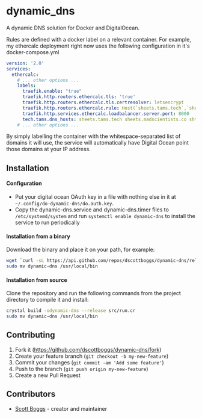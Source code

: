 # dynamic_dns
A dynamic DNS solution for Docker and DigitalOcean.

Rules are defined with a docker label on a relevant container. For example, my ethercalc deployment right now uses the following configuration in it's docker-compose.yml

```yaml
version: '2.0'
services:
  ethercalc:
    # ... other options ...
    labels:
      traefik.enable: "true"
      traefik.http.routers.ethercalc.tls: 'true'
      traefik.http.routers.ethercalc.tls.certresolver: letsencrypt
      traefik.http.routers.ethercalc.rule: Host(`sheets.tams.tech`,`sheets.madscientists.co`,`sht.tams.tech`)
      traefik.http.services.ethercalc.loadbalancer.server.port: 8000
      tech.tams.dns_hosts: sheets.tams.tech sheets.madscientists.co sht.tams.tech
    # ... other options ...
```

By simply labelling the container with the whitespace-separated list of domains it will use,
the service will automatically have Digital Ocean point those domains at your IP address.

## Installation
#### Configuration
 - Put your digital ocean OAuth key in a file with nothing else in it at `~/.config/do-dynamic-dns/do.auth.key`.
 - Copy the dynamic-dns.service and dynamic-dns.timer files to `/etc/systemd/system` and run
   `systemctl enable dynamic-dns` to install the service to run periodically

#### Installation from a binary
Download the binary and place it on your path, for example:

```sh
wget `curl -sL https://api.github.com/repos/dscottboggs/dynamic-dns/releases/latest | jq -r '.assets[].browser_download_url' `
sudo mv dynamic-dns /usr/local/bin
```

#### Installation from source
Clone the repository and run the following commands from the project directory to compile it and install:
```sh
crystal build -odynamic-dns --release src/run.cr
sudo mv dynamic-dns /usr/local/bin
```

## Contributing

1. Fork it (<https://github.com/dscottboggs/dynamic-dns/fork>)
2. Create your feature branch (`git checkout -b my-new-feature`)
3. Commit your changes (`git commit -am 'Add some feature'`)
4. Push to the branch (`git push origin my-new-feature`)
5. Create a new Pull Request

## Contributors

- [Scott Boggs](https://github.com/dscottboggs) - creator and maintainer

